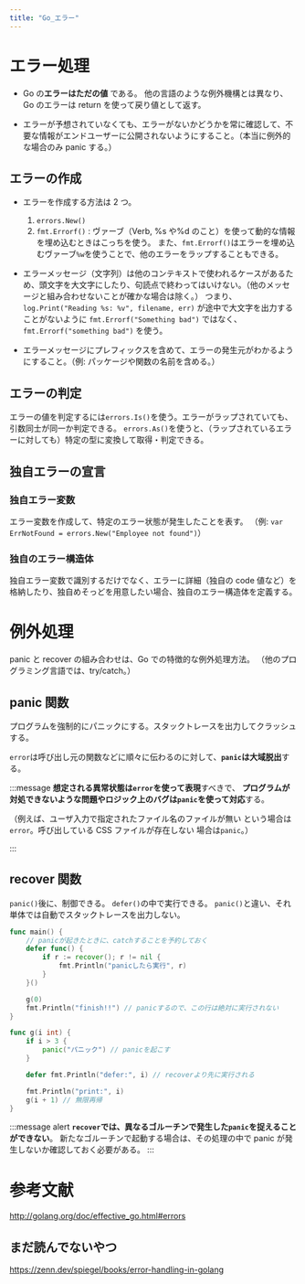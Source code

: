 ```yaml
---
title: "Go_エラー"
---
```


# エラー処理

- Go の**エラーはただの値** である。
  他の言語のような例外機構とは異なり、Go のエラーは return を使って戻り値として返す。

- エラーが予想されていなくても、エラーがないかどうかを常に確認して、不要な情報がエンドユーザーに公開されないようにすること。（本当に例外的な場合のみ panic する。）

## エラーの作成

- エラーを作成する方法は 2 つ。

  1. `errors.New()`
  2. `fmt.Errorf()` : ヴァーブ（Verb, %s や%d のこと）を使って動的な情報を埋め込むときはこっちを使う。
     また、`fmt.Errorf()`はエラーを埋め込むヴァーブ`%w`を使うことで、他のエラーをラップすることもできる。

- エラーメッセージ（文字列）は他のコンテキストで使われるケースがあるため、頭文字を大文字にしたり、句読点で終わってはいけない。（他のメッセージと組み合わせないことが確かな場合は除く。）
  つまり、`log.Print("Reading %s: %v", filename, err)` が途中で大文字を出力することがないように `fmt.Errorf("Something bad")` ではなく、 `fmt.Errorf("something bad")` を使う。

- エラーメッセージにプレフィックスを含めて、エラーの発生元がわかるようにすること。（例: パッケージや関数の名前を含める。）

## エラーの判定

エラーの値を判定するには`errors.Is()`を使う。エラーがラップされていても、引数同士が同一か判定できる。
`errors.As()`を使うと、（ラップされているエラーに対しても）特定の型に変換して取得・判定できる。

## 独自エラーの宣言

### 独自エラー変数

エラー変数を作成して、特定のエラー状態が発生したことを表す。
（例: `var ErrNotFound = errors.New("Employee not found")`）

### 独自のエラー構造体

独自エラー変数で識別するだけでなく、エラーに詳細（独自の code 値など）を格納したり、独自めそっどを用意したい場合、独自のエラー構造体を定義する。

# 例外処理

panic と recover の組み合わせは、Go での特徴的な例外処理方法。
（他のプログラミング言語では、try/catch。）

## panic 関数

プログラムを強制的にパニックにする。スタックトレースを出力してクラッシュする。

`error`は呼び出し元の関数などに順々に伝わるのに対して、**`panic`は大域脱出**する。

:::message
**想定される異常状態は`error`を使って表現**すべきで、
**プログラムが対処できないような問題やロジック上のバグは`panic`を使って対応**する。

（例えば、ユーザ入力で指定されたファイル名のファイルが無い という場合は`error`。呼び出している CSS ファイルが存在しない 場合は`panic`。）

:::

## recover 関数

`panic()`後に、制御できる。
`defer()`の中で実行できる。
`panic()`と違い、それ単体では自動でスタックトレースを出力しない。

```go
func main() {
	// panicが起きたときに、catchすることを予約しておく
	defer func() {
		if r := recover(); r != nil {
			fmt.Println("panicしたら実行", r)
		}
	}()

	g(0)
	fmt.Println("finish!!") // panicするので、この行は絶対に実行されない
}

func g(i int) {
	if i > 3 {
		panic("パニック") // panicを起こす
	}

	defer fmt.Println("defer:", i) // recoverより先に実行される

	fmt.Println("print:", i)
	g(i + 1) // 無限再帰
}
```

:::message alert
**`recover`では、異なるゴルーチンで発生した`panic`を捉えることができない**。
新たなゴルーチンで起動する場合は、その処理の中で panic が発生しないか確認しておく必要がある。
:::

# 参考文献

http://golang.org/doc/effective_go.html#errors

## まだ読んでないやつ

https://zenn.dev/spiegel/books/error-handling-in-golang
